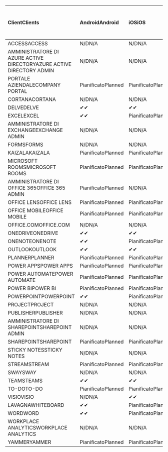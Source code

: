 <!-- This file is generated automatically. Changes made to this file will be overwritten.-->
|<span data-ttu-id="452d8-101">Client</span><span class="sxs-lookup"><span data-stu-id="452d8-101">Clients</span></span>|<span data-ttu-id="452d8-102">Android</span><span class="sxs-lookup"><span data-stu-id="452d8-102">Android</span></span>|<span data-ttu-id="452d8-103">iOS</span><span class="sxs-lookup"><span data-stu-id="452d8-103">iOS</span></span>|<span data-ttu-id="452d8-104">Mac</span><span class="sxs-lookup"><span data-stu-id="452d8-104">Mac</span></span>|<span data-ttu-id="452d8-105">Windows 10</span><span class="sxs-lookup"><span data-stu-id="452d8-105">Windows 10</span></span><br><span data-ttu-id="452d8-106">Desktop</span><span class="sxs-lookup"><span data-stu-id="452d8-106">Desktop</span></span>|<span data-ttu-id="452d8-107">Windows 10</span><span class="sxs-lookup"><span data-stu-id="452d8-107">Windows 10</span></span><br><span data-ttu-id="452d8-108">App moderne</span><span class="sxs-lookup"><span data-stu-id="452d8-108">Modern Apps</span></span>|
|:-|:-|:-|:-|:-|:-|
|<span data-ttu-id="452d8-109">ACCESS</span><span class="sxs-lookup"><span data-stu-id="452d8-109">ACCESS</span></span>|<span data-ttu-id="452d8-110">N/D</span><span class="sxs-lookup"><span data-stu-id="452d8-110">N/A</span></span>|<span data-ttu-id="452d8-111">N/D</span><span class="sxs-lookup"><span data-stu-id="452d8-111">N/A</span></span>|<span data-ttu-id="452d8-112">N/D</span><span class="sxs-lookup"><span data-stu-id="452d8-112">N/A</span></span>|<span data-ttu-id="452d8-113">Pianificato</span><span class="sxs-lookup"><span data-stu-id="452d8-113">Planned</span></span>|<span data-ttu-id="452d8-114">N/D</span><span class="sxs-lookup"><span data-stu-id="452d8-114">N/A</span></span>|
|<span data-ttu-id="452d8-115">AMMINISTRATORE DI AZURE ACTIVE DIRECTORY</span><span class="sxs-lookup"><span data-stu-id="452d8-115">AZURE ACTIVE DIRECTORY ADMIN</span></span>|<span data-ttu-id="452d8-116">N/D</span><span class="sxs-lookup"><span data-stu-id="452d8-116">N/A</span></span>|<span data-ttu-id="452d8-117">N/D</span><span class="sxs-lookup"><span data-stu-id="452d8-117">N/A</span></span>|<span data-ttu-id="452d8-118">N/D</span><span class="sxs-lookup"><span data-stu-id="452d8-118">N/A</span></span>|<span data-ttu-id="452d8-119">Pianificato</span><span class="sxs-lookup"><span data-stu-id="452d8-119">Planned</span></span>|<span data-ttu-id="452d8-120">N/D</span><span class="sxs-lookup"><span data-stu-id="452d8-120">N/A</span></span>|
|<span data-ttu-id="452d8-121">PORTALE AZIENDALE</span><span class="sxs-lookup"><span data-stu-id="452d8-121">COMPANY PORTAL</span></span>|<span data-ttu-id="452d8-122">Pianificato</span><span class="sxs-lookup"><span data-stu-id="452d8-122">Planned</span></span>|<span data-ttu-id="452d8-123">Pianificato</span><span class="sxs-lookup"><span data-stu-id="452d8-123">Planned</span></span>|<span data-ttu-id="452d8-124">Pianificato</span><span class="sxs-lookup"><span data-stu-id="452d8-124">Planned</span></span>|<span data-ttu-id="452d8-125">N/D</span><span class="sxs-lookup"><span data-stu-id="452d8-125">N/A</span></span>|<span data-ttu-id="452d8-126">Pianificato</span><span class="sxs-lookup"><span data-stu-id="452d8-126">Planned</span></span>|
|<span data-ttu-id="452d8-127">CORTANA</span><span class="sxs-lookup"><span data-stu-id="452d8-127">CORTANA</span></span>|<span data-ttu-id="452d8-128">N/D</span><span class="sxs-lookup"><span data-stu-id="452d8-128">N/A</span></span>|<span data-ttu-id="452d8-129">N/D</span><span class="sxs-lookup"><span data-stu-id="452d8-129">N/A</span></span>|<span data-ttu-id="452d8-130">N/D</span><span class="sxs-lookup"><span data-stu-id="452d8-130">N/A</span></span>|<span data-ttu-id="452d8-131">N/D</span><span class="sxs-lookup"><span data-stu-id="452d8-131">N/A</span></span>|<span data-ttu-id="452d8-132">Pianificato</span><span class="sxs-lookup"><span data-stu-id="452d8-132">Planned</span></span>|
|<span data-ttu-id="452d8-133">DELVE</span><span class="sxs-lookup"><span data-stu-id="452d8-133">DELVE</span></span>|<span data-ttu-id="452d8-134">✔</span><span class="sxs-lookup"><span data-stu-id="452d8-134">✔</span></span>|<span data-ttu-id="452d8-135">✔</span><span class="sxs-lookup"><span data-stu-id="452d8-135">✔</span></span>|<span data-ttu-id="452d8-136">N/D</span><span class="sxs-lookup"><span data-stu-id="452d8-136">N/A</span></span>|<span data-ttu-id="452d8-137">N/D</span><span class="sxs-lookup"><span data-stu-id="452d8-137">N/A</span></span>|<span data-ttu-id="452d8-138">N/D</span><span class="sxs-lookup"><span data-stu-id="452d8-138">N/A</span></span>|
|<span data-ttu-id="452d8-139">EXCEL</span><span class="sxs-lookup"><span data-stu-id="452d8-139">EXCEL</span></span>|<span data-ttu-id="452d8-140">✔</span><span class="sxs-lookup"><span data-stu-id="452d8-140">✔</span></span>|<span data-ttu-id="452d8-141">Pianificato</span><span class="sxs-lookup"><span data-stu-id="452d8-141">Planned</span></span>|<span data-ttu-id="452d8-142">Pianificato</span><span class="sxs-lookup"><span data-stu-id="452d8-142">Planned</span></span>|<span data-ttu-id="452d8-143">Pianificato</span><span class="sxs-lookup"><span data-stu-id="452d8-143">Planned</span></span>|<span data-ttu-id="452d8-144">N/D</span><span class="sxs-lookup"><span data-stu-id="452d8-144">N/A</span></span>|
|<span data-ttu-id="452d8-145">AMMINISTRATORE DI EXCHANGE</span><span class="sxs-lookup"><span data-stu-id="452d8-145">EXCHANGE ADMIN</span></span>|<span data-ttu-id="452d8-146">N/D</span><span class="sxs-lookup"><span data-stu-id="452d8-146">N/A</span></span>|<span data-ttu-id="452d8-147">N/D</span><span class="sxs-lookup"><span data-stu-id="452d8-147">N/A</span></span>|<span data-ttu-id="452d8-148">N/D</span><span class="sxs-lookup"><span data-stu-id="452d8-148">N/A</span></span>|<span data-ttu-id="452d8-149">✔</span><span class="sxs-lookup"><span data-stu-id="452d8-149">✔</span></span>|<span data-ttu-id="452d8-150">N/D</span><span class="sxs-lookup"><span data-stu-id="452d8-150">N/A</span></span>|
|<span data-ttu-id="452d8-151">FORMS</span><span class="sxs-lookup"><span data-stu-id="452d8-151">FORMS</span></span>|<span data-ttu-id="452d8-152">N/D</span><span class="sxs-lookup"><span data-stu-id="452d8-152">N/A</span></span>|<span data-ttu-id="452d8-153">N/D</span><span class="sxs-lookup"><span data-stu-id="452d8-153">N/A</span></span>|<span data-ttu-id="452d8-154">N/D</span><span class="sxs-lookup"><span data-stu-id="452d8-154">N/A</span></span>|<span data-ttu-id="452d8-155">N/D</span><span class="sxs-lookup"><span data-stu-id="452d8-155">N/A</span></span>|<span data-ttu-id="452d8-156">N/D</span><span class="sxs-lookup"><span data-stu-id="452d8-156">N/A</span></span>|
|<span data-ttu-id="452d8-157">KAIZALA</span><span class="sxs-lookup"><span data-stu-id="452d8-157">KAIZALA</span></span>|<span data-ttu-id="452d8-158">Pianificato</span><span class="sxs-lookup"><span data-stu-id="452d8-158">Planned</span></span>|<span data-ttu-id="452d8-159">Pianificato</span><span class="sxs-lookup"><span data-stu-id="452d8-159">Planned</span></span>|<span data-ttu-id="452d8-160">N/D</span><span class="sxs-lookup"><span data-stu-id="452d8-160">N/A</span></span>|<span data-ttu-id="452d8-161">N/D</span><span class="sxs-lookup"><span data-stu-id="452d8-161">N/A</span></span>|<span data-ttu-id="452d8-162">N/D</span><span class="sxs-lookup"><span data-stu-id="452d8-162">N/A</span></span>|
|<span data-ttu-id="452d8-163">MICROSOFT ROOMS</span><span class="sxs-lookup"><span data-stu-id="452d8-163">MICROSOFT ROOMS</span></span>|<span data-ttu-id="452d8-164">Pianificato</span><span class="sxs-lookup"><span data-stu-id="452d8-164">Planned</span></span>|<span data-ttu-id="452d8-165">Pianificato</span><span class="sxs-lookup"><span data-stu-id="452d8-165">Planned</span></span>|<span data-ttu-id="452d8-166">N/D</span><span class="sxs-lookup"><span data-stu-id="452d8-166">N/A</span></span>|<span data-ttu-id="452d8-167">N/D</span><span class="sxs-lookup"><span data-stu-id="452d8-167">N/A</span></span>|<span data-ttu-id="452d8-168">N/D</span><span class="sxs-lookup"><span data-stu-id="452d8-168">N/A</span></span>|
|<span data-ttu-id="452d8-169">AMMINISTRATORE DI OFFICE 365</span><span class="sxs-lookup"><span data-stu-id="452d8-169">OFFICE 365 ADMIN</span></span>|<span data-ttu-id="452d8-170">Pianificato</span><span class="sxs-lookup"><span data-stu-id="452d8-170">Planned</span></span>|<span data-ttu-id="452d8-171">N/D</span><span class="sxs-lookup"><span data-stu-id="452d8-171">N/A</span></span>|<span data-ttu-id="452d8-172">N/D</span><span class="sxs-lookup"><span data-stu-id="452d8-172">N/A</span></span>|<span data-ttu-id="452d8-173">N/D</span><span class="sxs-lookup"><span data-stu-id="452d8-173">N/A</span></span>|<span data-ttu-id="452d8-174">N/D</span><span class="sxs-lookup"><span data-stu-id="452d8-174">N/A</span></span>|
|<span data-ttu-id="452d8-175">OFFICE LENS</span><span class="sxs-lookup"><span data-stu-id="452d8-175">OFFICE LENS</span></span>|<span data-ttu-id="452d8-176">Pianificato</span><span class="sxs-lookup"><span data-stu-id="452d8-176">Planned</span></span>|<span data-ttu-id="452d8-177">Pianificato</span><span class="sxs-lookup"><span data-stu-id="452d8-177">Planned</span></span>|<span data-ttu-id="452d8-178">N/D</span><span class="sxs-lookup"><span data-stu-id="452d8-178">N/A</span></span>|<span data-ttu-id="452d8-179">N/D</span><span class="sxs-lookup"><span data-stu-id="452d8-179">N/A</span></span>|<span data-ttu-id="452d8-180">N/D</span><span class="sxs-lookup"><span data-stu-id="452d8-180">N/A</span></span>|
|<span data-ttu-id="452d8-181">OFFICE MOBILE</span><span class="sxs-lookup"><span data-stu-id="452d8-181">OFFICE MOBILE</span></span>|<span data-ttu-id="452d8-182">Pianificato</span><span class="sxs-lookup"><span data-stu-id="452d8-182">Planned</span></span>|<span data-ttu-id="452d8-183">Pianificato</span><span class="sxs-lookup"><span data-stu-id="452d8-183">Planned</span></span>|<span data-ttu-id="452d8-184">N/D</span><span class="sxs-lookup"><span data-stu-id="452d8-184">N/A</span></span>|<span data-ttu-id="452d8-185">N/D</span><span class="sxs-lookup"><span data-stu-id="452d8-185">N/A</span></span>|<span data-ttu-id="452d8-186">N/D</span><span class="sxs-lookup"><span data-stu-id="452d8-186">N/A</span></span>|
|<span data-ttu-id="452d8-187">OFFICE.COM</span><span class="sxs-lookup"><span data-stu-id="452d8-187">OFFICE.COM</span></span>|<span data-ttu-id="452d8-188">N/D</span><span class="sxs-lookup"><span data-stu-id="452d8-188">N/A</span></span>|<span data-ttu-id="452d8-189">N/D</span><span class="sxs-lookup"><span data-stu-id="452d8-189">N/A</span></span>|<span data-ttu-id="452d8-190">N/D</span><span class="sxs-lookup"><span data-stu-id="452d8-190">N/A</span></span>|<span data-ttu-id="452d8-191">N/D</span><span class="sxs-lookup"><span data-stu-id="452d8-191">N/A</span></span>|<span data-ttu-id="452d8-192">Pianificato</span><span class="sxs-lookup"><span data-stu-id="452d8-192">Planned</span></span>|
|<span data-ttu-id="452d8-193">ONEDRIVE</span><span class="sxs-lookup"><span data-stu-id="452d8-193">ONEDRIVE</span></span>|<span data-ttu-id="452d8-194">✔</span><span class="sxs-lookup"><span data-stu-id="452d8-194">✔</span></span>|<span data-ttu-id="452d8-195">✔</span><span class="sxs-lookup"><span data-stu-id="452d8-195">✔</span></span>|<span data-ttu-id="452d8-196">✔</span><span class="sxs-lookup"><span data-stu-id="452d8-196">✔</span></span>|<span data-ttu-id="452d8-197">✔</span><span class="sxs-lookup"><span data-stu-id="452d8-197">✔</span></span>|<span data-ttu-id="452d8-198">Pianificato</span><span class="sxs-lookup"><span data-stu-id="452d8-198">Planned</span></span>|
|<span data-ttu-id="452d8-199">ONENOTE</span><span class="sxs-lookup"><span data-stu-id="452d8-199">ONENOTE</span></span>|<span data-ttu-id="452d8-200">✔</span><span class="sxs-lookup"><span data-stu-id="452d8-200">✔</span></span>|<span data-ttu-id="452d8-201">Pianificato</span><span class="sxs-lookup"><span data-stu-id="452d8-201">Planned</span></span>|<span data-ttu-id="452d8-202">Pianificato</span><span class="sxs-lookup"><span data-stu-id="452d8-202">Planned</span></span>|<span data-ttu-id="452d8-203">Pianificato</span><span class="sxs-lookup"><span data-stu-id="452d8-203">Planned</span></span>|<span data-ttu-id="452d8-204">Pianificato</span><span class="sxs-lookup"><span data-stu-id="452d8-204">Planned</span></span>|
|<span data-ttu-id="452d8-205">OUTLOOK</span><span class="sxs-lookup"><span data-stu-id="452d8-205">OUTLOOK</span></span>|<span data-ttu-id="452d8-206">✔</span><span class="sxs-lookup"><span data-stu-id="452d8-206">✔</span></span>|<span data-ttu-id="452d8-207">✔</span><span class="sxs-lookup"><span data-stu-id="452d8-207">✔</span></span>|<span data-ttu-id="452d8-208">Pianificato</span><span class="sxs-lookup"><span data-stu-id="452d8-208">Planned</span></span>|<span data-ttu-id="452d8-209">Pianificato</span><span class="sxs-lookup"><span data-stu-id="452d8-209">Planned</span></span>|<span data-ttu-id="452d8-210">Pianificato</span><span class="sxs-lookup"><span data-stu-id="452d8-210">Planned</span></span>|
|<span data-ttu-id="452d8-211">PLANNER</span><span class="sxs-lookup"><span data-stu-id="452d8-211">PLANNER</span></span>|<span data-ttu-id="452d8-212">Pianificato</span><span class="sxs-lookup"><span data-stu-id="452d8-212">Planned</span></span>|<span data-ttu-id="452d8-213">Pianificato</span><span class="sxs-lookup"><span data-stu-id="452d8-213">Planned</span></span>|<span data-ttu-id="452d8-214">N/D</span><span class="sxs-lookup"><span data-stu-id="452d8-214">N/A</span></span>|<span data-ttu-id="452d8-215">N/D</span><span class="sxs-lookup"><span data-stu-id="452d8-215">N/A</span></span>|<span data-ttu-id="452d8-216">N/D</span><span class="sxs-lookup"><span data-stu-id="452d8-216">N/A</span></span>|
|<span data-ttu-id="452d8-217">POWER APPS</span><span class="sxs-lookup"><span data-stu-id="452d8-217">POWER APPS</span></span>|<span data-ttu-id="452d8-218">Pianificato</span><span class="sxs-lookup"><span data-stu-id="452d8-218">Planned</span></span>|<span data-ttu-id="452d8-219">Pianificato</span><span class="sxs-lookup"><span data-stu-id="452d8-219">Planned</span></span>|<span data-ttu-id="452d8-220">N/D</span><span class="sxs-lookup"><span data-stu-id="452d8-220">N/A</span></span>|<span data-ttu-id="452d8-221">N/D</span><span class="sxs-lookup"><span data-stu-id="452d8-221">N/A</span></span>|<span data-ttu-id="452d8-222">Pianificato</span><span class="sxs-lookup"><span data-stu-id="452d8-222">Planned</span></span>|
|<span data-ttu-id="452d8-223">POWER AUTOMATE</span><span class="sxs-lookup"><span data-stu-id="452d8-223">POWER AUTOMATE</span></span>|<span data-ttu-id="452d8-224">Pianificato</span><span class="sxs-lookup"><span data-stu-id="452d8-224">Planned</span></span>|<span data-ttu-id="452d8-225">Pianificato</span><span class="sxs-lookup"><span data-stu-id="452d8-225">Planned</span></span>|<span data-ttu-id="452d8-226">N/D</span><span class="sxs-lookup"><span data-stu-id="452d8-226">N/A</span></span>|<span data-ttu-id="452d8-227">N/D</span><span class="sxs-lookup"><span data-stu-id="452d8-227">N/A</span></span>|<span data-ttu-id="452d8-228">N/D</span><span class="sxs-lookup"><span data-stu-id="452d8-228">N/A</span></span>|
|<span data-ttu-id="452d8-229">POWER BI</span><span class="sxs-lookup"><span data-stu-id="452d8-229">POWER BI</span></span>|<span data-ttu-id="452d8-230">Pianificato</span><span class="sxs-lookup"><span data-stu-id="452d8-230">Planned</span></span>|<span data-ttu-id="452d8-231">Pianificato</span><span class="sxs-lookup"><span data-stu-id="452d8-231">Planned</span></span>|<span data-ttu-id="452d8-232">N/D</span><span class="sxs-lookup"><span data-stu-id="452d8-232">N/A</span></span>|<span data-ttu-id="452d8-233">Pianificato</span><span class="sxs-lookup"><span data-stu-id="452d8-233">Planned</span></span>|<span data-ttu-id="452d8-234">Pianificato</span><span class="sxs-lookup"><span data-stu-id="452d8-234">Planned</span></span>|
|<span data-ttu-id="452d8-235">POWERPOINT</span><span class="sxs-lookup"><span data-stu-id="452d8-235">POWERPOINT</span></span>|<span data-ttu-id="452d8-236">✔</span><span class="sxs-lookup"><span data-stu-id="452d8-236">✔</span></span>|<span data-ttu-id="452d8-237">Pianificato</span><span class="sxs-lookup"><span data-stu-id="452d8-237">Planned</span></span>|<span data-ttu-id="452d8-238">Pianificato</span><span class="sxs-lookup"><span data-stu-id="452d8-238">Planned</span></span>|<span data-ttu-id="452d8-239">Pianificato</span><span class="sxs-lookup"><span data-stu-id="452d8-239">Planned</span></span>|<span data-ttu-id="452d8-240">N/D</span><span class="sxs-lookup"><span data-stu-id="452d8-240">N/A</span></span>|
|<span data-ttu-id="452d8-241">PROJECT</span><span class="sxs-lookup"><span data-stu-id="452d8-241">PROJECT</span></span>|<span data-ttu-id="452d8-242">N/D</span><span class="sxs-lookup"><span data-stu-id="452d8-242">N/A</span></span>|<span data-ttu-id="452d8-243">N/D</span><span class="sxs-lookup"><span data-stu-id="452d8-243">N/A</span></span>|<span data-ttu-id="452d8-244">N/D</span><span class="sxs-lookup"><span data-stu-id="452d8-244">N/A</span></span>|<span data-ttu-id="452d8-245">Pianificato</span><span class="sxs-lookup"><span data-stu-id="452d8-245">Planned</span></span>|<span data-ttu-id="452d8-246">N/D</span><span class="sxs-lookup"><span data-stu-id="452d8-246">N/A</span></span>|
|<span data-ttu-id="452d8-247">PUBLISHER</span><span class="sxs-lookup"><span data-stu-id="452d8-247">PUBLISHER</span></span>|<span data-ttu-id="452d8-248">N/D</span><span class="sxs-lookup"><span data-stu-id="452d8-248">N/A</span></span>|<span data-ttu-id="452d8-249">N/D</span><span class="sxs-lookup"><span data-stu-id="452d8-249">N/A</span></span>|<span data-ttu-id="452d8-250">N/D</span><span class="sxs-lookup"><span data-stu-id="452d8-250">N/A</span></span>|<span data-ttu-id="452d8-251">✔</span><span class="sxs-lookup"><span data-stu-id="452d8-251">✔</span></span>|<span data-ttu-id="452d8-252">N/D</span><span class="sxs-lookup"><span data-stu-id="452d8-252">N/A</span></span>|
|<span data-ttu-id="452d8-253">AMMINISTRATORE DI SHAREPOINT</span><span class="sxs-lookup"><span data-stu-id="452d8-253">SHAREPOINT ADMIN</span></span>|<span data-ttu-id="452d8-254">N/D</span><span class="sxs-lookup"><span data-stu-id="452d8-254">N/A</span></span>|<span data-ttu-id="452d8-255">N/D</span><span class="sxs-lookup"><span data-stu-id="452d8-255">N/A</span></span>|<span data-ttu-id="452d8-256">N/D</span><span class="sxs-lookup"><span data-stu-id="452d8-256">N/A</span></span>|<span data-ttu-id="452d8-257">Pianificato</span><span class="sxs-lookup"><span data-stu-id="452d8-257">Planned</span></span>|<span data-ttu-id="452d8-258">N/D</span><span class="sxs-lookup"><span data-stu-id="452d8-258">N/A</span></span>|
|<span data-ttu-id="452d8-259">SHAREPOINT</span><span class="sxs-lookup"><span data-stu-id="452d8-259">SHAREPOINT</span></span>|<span data-ttu-id="452d8-260">Pianificato</span><span class="sxs-lookup"><span data-stu-id="452d8-260">Planned</span></span>|<span data-ttu-id="452d8-261">Pianificato</span><span class="sxs-lookup"><span data-stu-id="452d8-261">Planned</span></span>|<span data-ttu-id="452d8-262">N/D</span><span class="sxs-lookup"><span data-stu-id="452d8-262">N/A</span></span>|<span data-ttu-id="452d8-263">N/D</span><span class="sxs-lookup"><span data-stu-id="452d8-263">N/A</span></span>|<span data-ttu-id="452d8-264">N/D</span><span class="sxs-lookup"><span data-stu-id="452d8-264">N/A</span></span>|
|<span data-ttu-id="452d8-265">STICKY NOTES</span><span class="sxs-lookup"><span data-stu-id="452d8-265">STICKY NOTES</span></span>|<span data-ttu-id="452d8-266">N/D</span><span class="sxs-lookup"><span data-stu-id="452d8-266">N/A</span></span>|<span data-ttu-id="452d8-267">N/D</span><span class="sxs-lookup"><span data-stu-id="452d8-267">N/A</span></span>|<span data-ttu-id="452d8-268">N/D</span><span class="sxs-lookup"><span data-stu-id="452d8-268">N/A</span></span>|<span data-ttu-id="452d8-269">N/D</span><span class="sxs-lookup"><span data-stu-id="452d8-269">N/A</span></span>|<span data-ttu-id="452d8-270">Pianificato</span><span class="sxs-lookup"><span data-stu-id="452d8-270">Planned</span></span>|
|<span data-ttu-id="452d8-271">STREAM</span><span class="sxs-lookup"><span data-stu-id="452d8-271">STREAM</span></span>|<span data-ttu-id="452d8-272">Pianificato</span><span class="sxs-lookup"><span data-stu-id="452d8-272">Planned</span></span>|<span data-ttu-id="452d8-273">Pianificato</span><span class="sxs-lookup"><span data-stu-id="452d8-273">Planned</span></span>|<span data-ttu-id="452d8-274">N/D</span><span class="sxs-lookup"><span data-stu-id="452d8-274">N/A</span></span>|<span data-ttu-id="452d8-275">N/D</span><span class="sxs-lookup"><span data-stu-id="452d8-275">N/A</span></span>|<span data-ttu-id="452d8-276">N/D</span><span class="sxs-lookup"><span data-stu-id="452d8-276">N/A</span></span>|
|<span data-ttu-id="452d8-277">SWAY</span><span class="sxs-lookup"><span data-stu-id="452d8-277">SWAY</span></span>|<span data-ttu-id="452d8-278">N/D</span><span class="sxs-lookup"><span data-stu-id="452d8-278">N/A</span></span>|<span data-ttu-id="452d8-279">N/D</span><span class="sxs-lookup"><span data-stu-id="452d8-279">N/A</span></span>|<span data-ttu-id="452d8-280">N/D</span><span class="sxs-lookup"><span data-stu-id="452d8-280">N/A</span></span>|<span data-ttu-id="452d8-281">N/D</span><span class="sxs-lookup"><span data-stu-id="452d8-281">N/A</span></span>|<span data-ttu-id="452d8-282">Pianificato</span><span class="sxs-lookup"><span data-stu-id="452d8-282">Planned</span></span>|
|<span data-ttu-id="452d8-283">TEAMS</span><span class="sxs-lookup"><span data-stu-id="452d8-283">TEAMS</span></span>|<span data-ttu-id="452d8-284">✔</span><span class="sxs-lookup"><span data-stu-id="452d8-284">✔</span></span>|<span data-ttu-id="452d8-285">✔</span><span class="sxs-lookup"><span data-stu-id="452d8-285">✔</span></span>|<span data-ttu-id="452d8-286">✔</span><span class="sxs-lookup"><span data-stu-id="452d8-286">✔</span></span>|<span data-ttu-id="452d8-287">Pianificato</span><span class="sxs-lookup"><span data-stu-id="452d8-287">Planned</span></span>|<span data-ttu-id="452d8-288">N/D</span><span class="sxs-lookup"><span data-stu-id="452d8-288">N/A</span></span>|
|<span data-ttu-id="452d8-289">TO-DO</span><span class="sxs-lookup"><span data-stu-id="452d8-289">TO-DO</span></span>|<span data-ttu-id="452d8-290">Pianificato</span><span class="sxs-lookup"><span data-stu-id="452d8-290">Planned</span></span>|<span data-ttu-id="452d8-291">Pianificato</span><span class="sxs-lookup"><span data-stu-id="452d8-291">Planned</span></span>|<span data-ttu-id="452d8-292">Pianificato</span><span class="sxs-lookup"><span data-stu-id="452d8-292">Planned</span></span>|<span data-ttu-id="452d8-293">N/D</span><span class="sxs-lookup"><span data-stu-id="452d8-293">N/A</span></span>|<span data-ttu-id="452d8-294">Pianificato</span><span class="sxs-lookup"><span data-stu-id="452d8-294">Planned</span></span>|
|<span data-ttu-id="452d8-295">VISIO</span><span class="sxs-lookup"><span data-stu-id="452d8-295">VISIO</span></span>|<span data-ttu-id="452d8-296">N/D</span><span class="sxs-lookup"><span data-stu-id="452d8-296">N/A</span></span>|<span data-ttu-id="452d8-297">✔</span><span class="sxs-lookup"><span data-stu-id="452d8-297">✔</span></span>|<span data-ttu-id="452d8-298">N/D</span><span class="sxs-lookup"><span data-stu-id="452d8-298">N/A</span></span>|<span data-ttu-id="452d8-299">Pianificato</span><span class="sxs-lookup"><span data-stu-id="452d8-299">Planned</span></span>|<span data-ttu-id="452d8-300">N/D</span><span class="sxs-lookup"><span data-stu-id="452d8-300">N/A</span></span>|
|<span data-ttu-id="452d8-301">LAVAGNA</span><span class="sxs-lookup"><span data-stu-id="452d8-301">WHITEBOARD</span></span>|<span data-ttu-id="452d8-302">✔</span><span class="sxs-lookup"><span data-stu-id="452d8-302">✔</span></span>|<span data-ttu-id="452d8-303">Pianificato</span><span class="sxs-lookup"><span data-stu-id="452d8-303">Planned</span></span>|<span data-ttu-id="452d8-304">N/D</span><span class="sxs-lookup"><span data-stu-id="452d8-304">N/A</span></span>|<span data-ttu-id="452d8-305">N/D</span><span class="sxs-lookup"><span data-stu-id="452d8-305">N/A</span></span>|<span data-ttu-id="452d8-306">Pianificato</span><span class="sxs-lookup"><span data-stu-id="452d8-306">Planned</span></span>|
|<span data-ttu-id="452d8-307">WORD</span><span class="sxs-lookup"><span data-stu-id="452d8-307">WORD</span></span>|<span data-ttu-id="452d8-308">✔</span><span class="sxs-lookup"><span data-stu-id="452d8-308">✔</span></span>|<span data-ttu-id="452d8-309">Pianificato</span><span class="sxs-lookup"><span data-stu-id="452d8-309">Planned</span></span>|<span data-ttu-id="452d8-310">Pianificato</span><span class="sxs-lookup"><span data-stu-id="452d8-310">Planned</span></span>|<span data-ttu-id="452d8-311">Pianificato</span><span class="sxs-lookup"><span data-stu-id="452d8-311">Planned</span></span>|<span data-ttu-id="452d8-312">N/D</span><span class="sxs-lookup"><span data-stu-id="452d8-312">N/A</span></span>|
|<span data-ttu-id="452d8-313">WORKPLACE ANALYTICS</span><span class="sxs-lookup"><span data-stu-id="452d8-313">WORKPLACE ANALYTICS</span></span>|<span data-ttu-id="452d8-314">N/D</span><span class="sxs-lookup"><span data-stu-id="452d8-314">N/A</span></span>|<span data-ttu-id="452d8-315">N/D</span><span class="sxs-lookup"><span data-stu-id="452d8-315">N/A</span></span>|<span data-ttu-id="452d8-316">N/D</span><span class="sxs-lookup"><span data-stu-id="452d8-316">N/A</span></span>|<span data-ttu-id="452d8-317">N/D</span><span class="sxs-lookup"><span data-stu-id="452d8-317">N/A</span></span>|<span data-ttu-id="452d8-318">N/D</span><span class="sxs-lookup"><span data-stu-id="452d8-318">N/A</span></span>|
|<span data-ttu-id="452d8-319">YAMMER</span><span class="sxs-lookup"><span data-stu-id="452d8-319">YAMMER</span></span>|<span data-ttu-id="452d8-320">Pianificato</span><span class="sxs-lookup"><span data-stu-id="452d8-320">Planned</span></span>|<span data-ttu-id="452d8-321">Pianificato</span><span class="sxs-lookup"><span data-stu-id="452d8-321">Planned</span></span>|<span data-ttu-id="452d8-322">Pianificato</span><span class="sxs-lookup"><span data-stu-id="452d8-322">Planned</span></span>|<span data-ttu-id="452d8-323">Pianificato</span><span class="sxs-lookup"><span data-stu-id="452d8-323">Planned</span></span>|<span data-ttu-id="452d8-324">N/D</span><span class="sxs-lookup"><span data-stu-id="452d8-324">N/A</span></span>|
